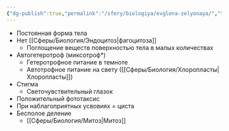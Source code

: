 ```yaml
---
{"dg-publish":true,"permalink":"/sfery/biologiya/evglena-zelyonaya/","tags":["Зоология"]}
---
```


- Постоянная форма тела
- Нет [[Сферы/Биология/Эндоцитоз\|фагоцитоза]]
	- Поглощение веществ поверхностью тела в малых количествах
- Автогетеротроф (миксотроф*)
	- Гетеротрофное питание в темноте
	- Автотрофное питание на свету ([[Сферы/Биология/Хлоропласты\|Хлоропласты]])
- Стигма
	- Светочувствительный глазок
- Положительный фототаксис
- При наблагоприятных усвовиях = циста
- Бесполое деление
	- [[Сферы/Биология/Митоз\|Митоз]]